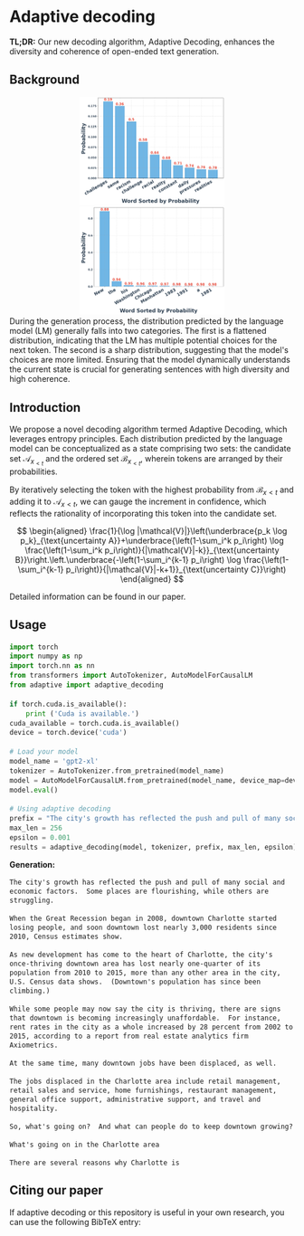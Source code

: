 # Adaptive decoding

**TL;DR:** Our new decoding algorithm, Adaptive Decoding, enhances the diversity and coherence of open-ended text generation.
## Background
<center>
<img src="./img/generation1.png" alt="generation2 (1)" style="zoom:25%;" /><img src="./img/generation2.png" alt="generation2 (1)" style="zoom:25%;" />
</center>
During the generation process, the distribution predicted by the language model (LM) generally falls into two categories.  The first is a flattened distribution, indicating that the LM has multiple potential choices for the next token.  The second is a sharp distribution, suggesting that the model's choices are more limited.  Ensuring that the model dynamically understands the current state is crucial for generating sentences with high diversity and high coherence.

## Introduction
We propose a novel decoding algorithm termed Adaptive Decoding, which leverages entropy principles. Each distribution predicted by the language model can be conceptualized as a state comprising two sets: the candidate set $\mathcal{A}_{x_{<t}}$ and the ordered set $\mathcal{B}_{x_{<t}}$, wherein tokens are arranged by their probabilities.

By iteratively selecting the token with the highest probability from $\mathcal{B}_{x{<t}}$ and adding it to $\mathcal{A}_{x{<t}}$, we can gauge the increment in confidence, which reflects the rationality of incorporating this token into the candidate set.


$$
\begin{aligned}
\frac{1}{\log |\mathcal{V}|}\left(\underbrace{p_k \log p_k}_{\text{uncertainty A}}+\underbrace{\left(1-\sum_i^k p_i\right) \log \frac{\left(1-\sum_i^k p_i\right)}{|\mathcal{V}|-k}}_{\text{uncertainty B}}\right.\left.\underbrace{-\left(1-\sum_i^{k-1} p_i\right) \log \frac{\left(1-\sum_i^{k-1} p_i\right)}{|\mathcal{V}|-k+1}}_{\text{uncertainty C}}\right)
\end{aligned}
$$

Detailed information can be found in our paper.

## Usage
```python
import torch
import numpy as np
import torch.nn as nn
from transformers import AutoTokenizer, AutoModelForCausalLM
from adaptive import adaptive_decoding

if torch.cuda.is_available():
    print ('Cuda is available.')
cuda_available = torch.cuda.is_available()
device = torch.device('cuda')

# Load your model
model_name = 'gpt2-xl'
tokenizer = AutoTokenizer.from_pretrained(model_name)
model = AutoModelForCausalLM.from_pretrained(model_name, device_map=device, torch_dtype=torch.float32)
model.eval()

# Using adaptive decoding
prefix = "The city's growth has reflected the push and pull of many social and economic factors."
max_len = 256
epsilon = 0.001
results = adaptive_decoding(model, tokenizer, prefix, max_len, epsilon)
```
**Generation:**
```
The city's growth has reflected the push and pull of many social and economic factors.  Some places are flourishing, while others are struggling.

When the Great Recession began in 2008, downtown Charlotte started losing people, and soon downtown lost nearly 3,000 residents since 2010, Census estimates show.

As new development has come to the heart of Charlotte, the city's once-thriving downtown area has lost nearly one-quarter of its population from 2010 to 2015, more than any other area in the city, U.S. Census data shows.  (Downtown's population has since been climbing.)

While some people may now say the city is thriving, there are signs that downtown is becoming increasingly unaffordable.  For instance, rent rates in the city as a whole increased by 28 percent from 2002 to 2015, according to a report from real estate analytics firm Axiometrics.

At the same time, many downtown jobs have been displaced, as well.

The jobs displaced in the Charlotte area include retail management, retail sales and service, home furnishings, restaurant management, general office support, administrative support, and travel and hospitality.

So, what's going on?  And what can people do to keep downtown growing?

What's going on in the Charlotte area

There are several reasons why Charlotte is
```


## Citing our paper
If adaptive decoding or this repository is useful in your own research, you can use the following BibTeX entry:
